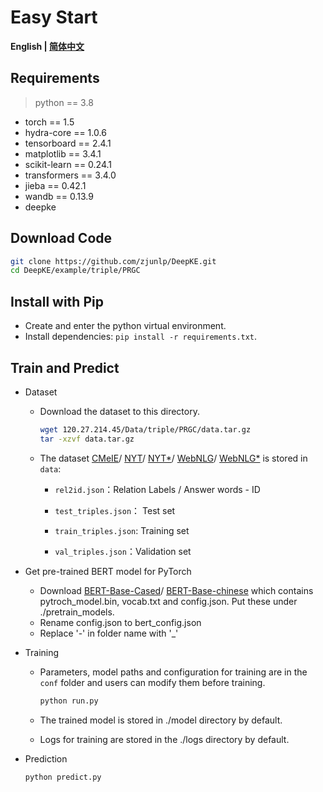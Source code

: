 # Easy Start

<p align="left">
    <b> English | <a href="https://github.com/zjunlp/DeepKE/blob/dev/example/triple/PRGC/README_CN.md">简体中文</a> </b>
</p>

## Requirements

> python == 3.8

- torch == 1.5
- hydra-core == 1.0.6
- tensorboard == 2.4.1
- matplotlib == 3.4.1
- scikit-learn == 0.24.1
- transformers == 3.4.0
- jieba == 0.42.1
- wandb == 0.13.9
- deepke 

## Download Code

```bash
git clone https://github.com/zjunlp/DeepKE.git
cd DeepKE/example/triple/PRGC
```

## Install with Pip

- Create and enter the python virtual environment.
- Install dependencies: `pip install -r requirements.txt`.

## Train and Predict

- Dataset

  - Download the dataset to this directory.

    ```bash
    wget 120.27.214.45/Data/triple/PRGC/data.tar.gz
    tar -xzvf data.tar.gz
    ```

  - The dataset [CMeIE](https://tianchi.aliyun.com/dataset/95414)/ [NYT](https://drive.google.com/file/d/1kAVwR051gjfKn3p6oKc7CzNT9g2Cjy6N/view)/ [NYT*](https://github.com/weizhepei/CasRel/tree/master/data/NYT)/ [WebNLG](https://github.com/yubowen-ph/JointER/tree/master/dataset/WebNLG/data)/ [WebNLG*](https://github.com/weizhepei/CasRel/tree/master/data/WebNLG) is stored in `data`:
    - `rel2id.json`：Relation Labels / Answer words - ID

    - `test_triples.json`： Test set

    - `train_triples.json`: Training set

    - `val_triples.json`：Validation set
  
- Get pre-trained BERT model for PyTorch
  - Download [BERT-Base-Cased](https://huggingface.co/bert-base-cased)/ [BERT-Base-chinese](https://huggingface.co/bert-base-chinese) which contains pytroch_model.bin, vocab.txt and config.json. Put these under ./pretrain_models.
  - Rename config.json to bert_config.json
  - Replace '-' in folder name with '_' 

- Training

  - Parameters, model paths and configuration for training are in the `conf` folder and users can modify them before training.

    ```bash
    python run.py
    ```

  - The trained model is stored in ./model directory by default.

  - Logs for training are stored in the ./logs directory by default.

- Prediction

  ```bash
  python predict.py
  ```


